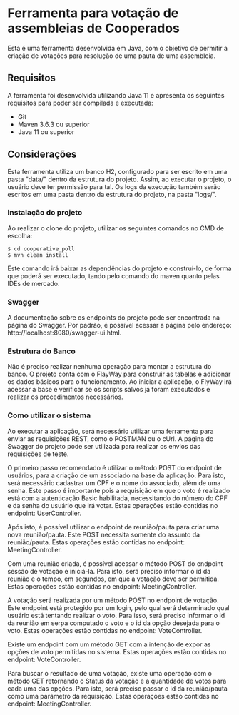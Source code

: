 # Ferramenta para votação de assembleias de Cooperados
Esta é uma ferramenta desenvolvida em Java, com o objetivo de permitir a criação de votações para resolução de uma pauta de uma assembleia.

## Requisitos
A ferramenta foi desenvolvida utilizando Java 11 e apresenta os seguintes requisitos para poder ser compilada e executada:
* Git
* Maven 3.6.3 ou superior
* Java 11 ou superior
## Considerações
Esta ferramenta utiliza um banco H2, configurado para ser escrito em uma pasta "data/" dentro da estrutura do projeto. Assim, ao executar o projeto, o usuário deve ter permissão para tal.
Os logs da execução também serão escritos em uma pasta dentro da estrutura do projeto, na pasta "logs/".

### Instalação do projeto
Ao realizar o clone do projeto, utilizar os seguintes comandos no CMD de escolha:
```
$ cd cooperative_poll
$ mvn clean install
```
Este comando irá baixar as dependências do projeto e construí-lo, de forma que poderá ser executado, tando pelo comando do maven quanto pelas IDEs de mercado.

### Swagger
A documentação sobre os endpoints do projeto pode ser encontrada na página do Swagger.
Por padrão, é possível acessar a página pelo endereço: http://localhost:8080/swagger-ui.html.

### Estrutura do Banco
Não é preciso realizar nenhuma operação para montar a estrutura do banco.
O projeto conta com o FlayWay para construir as tabelas e adicionar os dados básicos para o funcionamento.
Ao iniciar a aplicação, o FlyWay irá acessar a base e verificar se os scripts salvos já foram executados e realizar os procedimentos necessários.

### Como utilizar o sistema
Ao executar a aplicação, será necessário utilizar uma ferramenta para enviar as requisições REST, como o POSTMAN ou o cUrl.
A página do Swagger do projeto pode ser utilizada para realizar os envios das requisições de teste.

O primeiro passo recomendado é utilizar o método POST do endpoint de usuários, para a criação de um associado na base da aplicação. Para isto, será necessário cadastrar um CPF e o nome do associado, além de uma senha.
Este passo é importante pois a requisição em que o voto é realizado está com a autenticação Basic habilitada, necessitando do número do CPF e da senha do usuário que irá votar.
Estas operações estão contidas no endpoint: UserController.

Após isto, é possível utilizar o endpoint de reunião/pauta para criar uma nova reunião/pauta. Este POST necessita somente do assunto da reunião/pauta.
Estas operações estão contidas no endpoint: MeetingController.

Com uma reunião criada, é possível acessar o método POST do endpoint sessão de votação e iniciá-la.
Para isto, será preciso informar o id da reunião e o tempo, em segundos, em que a votação deve ser permitida.
Estas operações estão contidas no endpoint: MeetingController.

A votação será realizada por um método POST no endpoint de votação.
Este endpoint está protegido por um login, pelo qual será determinado qual usuário está tentando realizar o voto.
Para isso, será preciso informar o id da reunião em serpa computado o voto e  o id da opção desejada para o voto.
Estas operações estão contidas no endpoint: VoteController.

Existe um endpoint com um método GET com a intenção de expor as opções de voto permitidas no sistema.
Estas operações estão contidas no endpoint: VoteController.

Para buscar o resultado de uma votação, existe uma operação com o método GET retornando o Status da votação e a quantidade de votos para cada uma das opções.
Para isto, será preciso passar o id da reunião/pauta como uma parâmetro da requisição.
Estas operações estão contidas no endpoint: MeetingController.